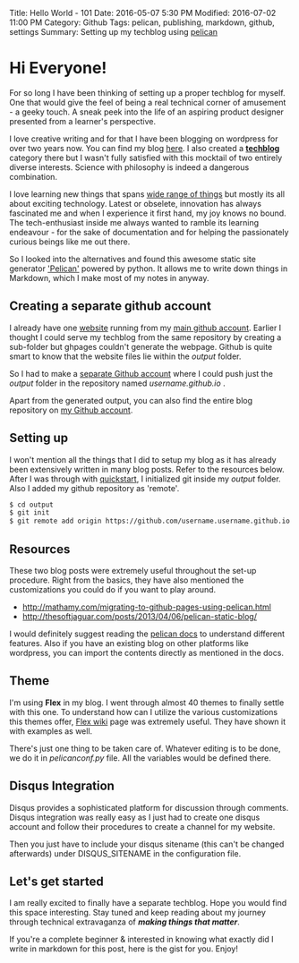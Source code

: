 Title: Hello World - 101
Date: 2016-05-07 5:30 PM
Modified: 2016-07-02 11:00 PM
Category: Github
Tags: pelican, publishing, markdown, github, settings
Summary: Setting up my techblog using [pelican](https://docs.getpelican.com/en/) 


# Hi Everyone!

For so long I have been thinking of setting up a proper techblog for myself. One that would give the feel of being a real technical corner of amusement - a geeky touch. A sneak peek into the life of an aspiring product designer presented from a learner's perspective.

I love creative writing and for that I have been blogging on wordpress for over two years now. You can find my blog [here](https://thevindicatedaxiom.wordpress.com). I also created a [**techblog**](https://thevindicatedaxiom.wordpress.com/category/techblog) category there but I wasn't fully satisfied with this mocktail of two entirely diverse interests. Science with philosophy is indeed a dangerous combination. 

I love learning new things that spans [wide range of things](https://about.me/chandan_sinha) but mostly its all about exciting technology. Latest or obselete, innovation has always fascinated me and when I experience it first hand, my joy knows no bound. The tech-enthusiast inside me always wanted to ramble its learning endeavour - for the sake of documentation and for helping the passionately curious beings like me out there.

So I looked into the alternatives and found this awesome static site generator ['Pelican'](http://getpelican.com/) powered by python. It allows me to write down things in Markdown, which I make most of my notes in anyway.

## Creating a separate github account

I already have one [website](https://mechanicalcoder.github.io) running from my [main github account](https://github.com/mechanicalcoder). Earlier I thought I could serve my techblog from the same repository by creating a sub-folder but ghpages couldn't generate the webpage. Github is quite smart to know that the website files lie within the <i>output</i> folder.

So I had to make a [separate Github account](https://github.com/mechandansinha) where I could push just the <i>output</i> folder in the repository named <i> username.github.io </i>.

Apart from the generated output, you can also find the entire blog repository on [my Github account](https://github.com/mechandansinha/Techblog.git).

## Setting up

I won't mention all the things that I did to setup my blog as it has already been extensively written in many blog posts. Refer to the resources below. After I was through with [quickstart](docs.getpelican.com/en/3.6.3/quickstart.html), I initialized git inside my <i>output</i> folder. Also I added my github repository as 'remote'.

```sh
$ cd output
$ git init
$ git remote add origin https://github.com/username.username.github.io.git
```
## Resources

These two blog posts were extremely useful throughout the set-up procedure. Right from the basics, they have also mentioned the customizations you could do if you want to play around. 

- http://mathamy.com/migrating-to-github-pages-using-pelican.html
- http://thesoftjaguar.com/posts/2013/04/06/pelican-static-blog/

I would definitely suggest reading the [pelican docs](http://docs.getpelican.com/) to understand different features. Also if you have an existing blog on other platforms like wordpress, you can import the contents directly as mentioned in the docs.

## Theme

I'm using **Flex** in my blog. I went through almost 40 themes to finally settle with this one. To understand how can I utilize the various customizations this themes offer, [Flex wiki](https://github.com/alexandrevicenzi/Flex/wiki) page was extremely useful. They have shown it with examples as well. 

There's just one thing to be taken care of. Whatever editing is to be done, we do it in <i>pelicanconf.py</i> file. All the variables would be defined there.

## Disqus Integration

Disqus provides a sophisticated platform for discussion through comments. Disqus integration was really easy as I just had to create one disqus account and follow their procedures to create a channel for my website. 

Then you just have to include your disqus sitename (this can't be changed afterwards) under DISQUS_SITENAME in the configuration file.

## Let's get started

I am really excited to finally have a separate techblog. Hope you would find this space interesting. Stay tuned and keep reading about my journey through technical extravaganza of **_making things that matter_**.

If you're a complete beginner & interested in knowing what exactly did I write in markdown for this post, here is the gist for you. Enjoy!

<script src="https://gist.github.com/MechanicalCoder/576c2f2e33f6abd758d97dbf7ae35fa9.js"></script>
